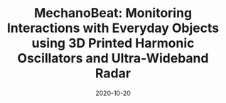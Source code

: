 ---
title: "MechanoBeat: Monitoring Interactions with Everyday Objects using 3D Printed Harmonic Oscillators and Ultra-Wideband Radar"
collection: publications
permalink: 
excerpt: 
authors: <ins>Md Farhan Tasnim Oshim</ins>, Julian Killingback, Dave Follette, Huaishu Peng, Tauhidur Rahman
date: 2020-10-20
venue: 'UIST 20: Proceedings of the 33rd Annual ACM Symposium on User Interface Software and Technology'
paperurl: 'https://dl.acm.org/doi/pdf/10.1145/3379337.3415902'
image: '/images/mechanobeat.png'
---